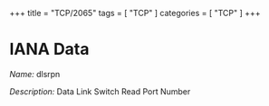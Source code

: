 +++
title = "TCP/2065"
tags = [ "TCP" ]
categories = [ "TCP" ]
+++

# IANA Data

_Name:_ dlsrpn

_Description:_ Data Link Switch Read Port Number

